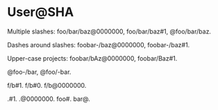 # User@SHA

Multiple slashes: foo/bar/baz@0000000, foo/bar/baz#1, @foo/bar/baz.

Dashes around slashes: foobar-/baz@0000000, foobar-/baz#1.

Upper-case projects: foobar/bAz@0000000, foobar/Baz#1.

@foo-/bar, @foo/-bar.

f/b#1. f/b#0. f/b@0000000.

.#1. .@0000000. foo#. bar@.
